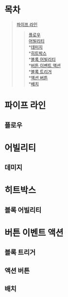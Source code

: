 ```
```
# 목차
>[파이프 라인](#파이프-라인)
>  >[플로우](#플로우)   
>[어빌리티](#어빌리티)   
  *[데미지](#데미지)   
*[히트박스](#히트박스)   
  *[블록 어빌리티](#블록-어빌리티)   
*[버튼 이벤트 액션](#버튼-이벤트-액션)   
  *[블록 트리거](#블록-트리거)   
  *[액션 버튼](#액션-버튼)   
  *[배치](#배치)   

# 파이프 라인
  ## 플로우
# 어빌리티
  ## 데미지
# 히트박스
  ## 블록 어빌리티
# 버튼 이벤트 액션
  ## 블록 트리거
  ## 액션 버튼
  ## 배치
